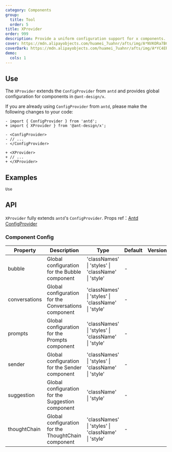 ```yaml
---
category: Components
group:
  title: Tool
  order: 5
title: XProvider
order: 999
description: Provide a uniform configuration support for x components.
cover: https://mdn.alipayobjects.com/huamei_7uahnr/afts/img/A*NVKORa7BCVwAAAAAAAAAAAAADrJ8AQ/original
coverDark: https://mdn.alipayobjects.com/huamei_7uahnr/afts/img/A*YC4ERpGAddoAAAAAAAAAAAAADrJ8AQ/originaloriginal
demo:
  cols: 1
---
```


## Use

The `XProvider` extends the `ConfigProvider` from `antd` and provides global configuration for components in `@ant-design/x`.

If you are already using `ConfigProvider` from `antd`, please make the following changes to your code:

```tsx
- import { ConfigProvider } from 'antd';
+ import { XProvider } from '@ant-design/x';

- <ConfigProvider>
- // ...
- </ConfigProvider>

+ <XProvider>
+ // ...
+ </XProvider>
```

## Examples

<!-- prettier-ignore -->
<code src="./demo/use.tsx" background="grey">Use</code>

## API

`XProvider` fully extends `antd`'s `ConfigProvider`. Props ref：[Antd ConfigProvider](https://ant-design.antgroup.com/components/config-provider-cn#api)

### Component Config

| Property | Description | Type | Default | Version |
| --- | --- | --- | --- | --- |
| bubble | Global configuration for the Bubble component | 'classNames' \| 'styles' \| 'className' \| 'style' | - |  |
| conversations | Global configuration for the Conversations component | 'classNames' \| 'styles' \| 'className' \| 'style' | - |  |
| prompts | Global configuration for the Prompts component | 'classNames' \| 'styles' \| 'className' \| 'style' | - |  |
| sender | Global configuration for the Sender component | 'classNames' \| 'styles' \| 'className' \| 'style' | - |  |
| suggestion | Global configuration for the Suggestion component | 'className' \| 'style' | - |  |
| thoughtChain | Global configuration for the ThoughtChain component | 'classNames' \| 'styles' \| 'className' \| 'style' | - |  |
